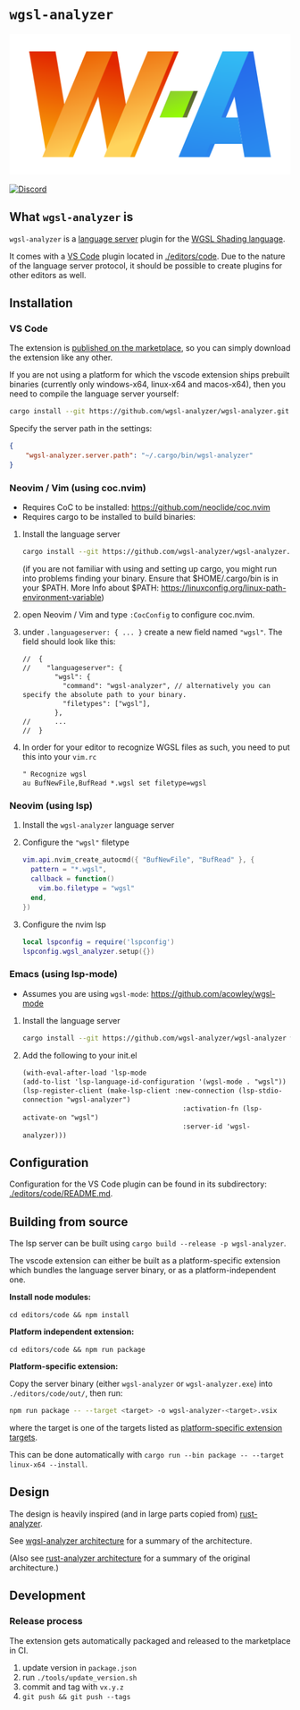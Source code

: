 # `wgsl-analyzer`

![wgsl-analyzer logo](logo.svg)

[![Discord](https://img.shields.io/discord/691052431525675048.svg?label=&logo=discord&logoColor=ffffff&color=7389D8&labelColor=6A7EC2)](https://discord.gg/dZJ3JTbhaU)

## What `wgsl-analyzer` is

`wgsl-analyzer` is a [language server](https://microsoft.github.io/language-server-protocol/) plugin for the [WGSL Shading language](https://gpuweb.github.io/gpuweb/wgsl/).

It comes with a [VS Code](https://code.visualstudio.com/) plugin located in [./editors/code](./editors/code).
Due to the nature of the language server protocol, it should be possible to create plugins for other editors as well.

## Installation

### VS Code

The extension is [published on the marketplace](https://marketplace.visualstudio.com/items?itemName=wgsl-analyzer.wgsl-analyzer), so you can simply download the extension like any other.

If you are not using a platform for which the vscode extension ships prebuilt binaries (currently only windows-x64, linux-x64 and macos-x64), then you need to compile the language server yourself:

```bash
cargo install --git https://github.com/wgsl-analyzer/wgsl-analyzer.git wgsl-analyzer
```

Specify the server path in the settings:

```json
{
    "wgsl-analyzer.server.path": "~/.cargo/bin/wgsl-analyzer"
}
```

### Neovim / Vim (using coc.nvim)

- Requires CoC to be installed: <https://github.com/neoclide/coc.nvim>
- Requires cargo to be installed to build binaries:

1. Install the language server

    ```bash
    cargo install --git https://github.com/wgsl-analyzer/wgsl-analyzer.git wgsl-analyzer
    ```

    (if you are not familiar with using and setting up cargo, you might run into problems finding your binary.
    Ensure that $HOME/.cargo/bin is in your $PATH. More Info about $PATH: <https://linuxconfig.org/linux-path-environment-variable>)

2. open Neovim / Vim and type `:CocConfig` to configure coc.nvim.

3. under `.languageserver: { ... }` create a new field named `"wgsl"`. The field should look like this:

    ```jsonc
    //  {
    //    "languageserver": {
            "wgsl": {
              "command": "wgsl-analyzer", // alternatively you can specify the absolute path to your binary.
              "filetypes": ["wgsl"],
            },
    //      ...
    //  }
    ```

4. In order for your editor to recognize WGSL files as such, you need to put this into your `vim.rc`

    ```vim
    " Recognize wgsl
    au BufNewFile,BufRead *.wgsl set filetype=wgsl
    ```

### Neovim (using lsp)

1. Install the `wgsl-analyzer` language server
2. Configure the `"wgsl"` filetype

    ```lua
    vim.api.nvim_create_autocmd({ "BufNewFile", "BufRead" }, {
      pattern = "*.wgsl",
      callback = function()
        vim.bo.filetype = "wgsl"
      end,
    })
    ```

3. Configure the nvim lsp

    ```lua
    local lspconfig = require('lspconfig')
    lspconfig.wgsl_analyzer.setup({})
    ```

### Emacs (using lsp-mode)

- Assumes you are using `wgsl-mode`: <https://github.com/acowley/wgsl-mode>

1. Install the language server

    ```bash
    cargo install --git https://github.com/wgsl-analyzer/wgsl-analyzer wgsl-analyzer
    ```

2. Add the following to your init.el

    ```emacs-lisp
    (with-eval-after-load 'lsp-mode
    (add-to-list 'lsp-language-id-configuration '(wgsl-mode . "wgsl"))
    (lsp-register-client (make-lsp-client :new-connection (lsp-stdio-connection "wgsl-analyzer")
                                            :activation-fn (lsp-activate-on "wgsl")
                                            :server-id 'wgsl-analyzer)))
    ```

## Configuration

Configuration for the VS Code plugin can be found in its subdirectory: [./editors/code/README.md](./editors/code/README.md).

## Building from source

The lsp server can be built using `cargo build --release -p wgsl-analyzer`.

The vscode extension can either be built as a platform-specific extension which bundles the language server binary, or as a platform-independent one.

**Install node modules:**

`cd editors/code && npm install`

**Platform independent extension:**

`cd editors/code && npm run package`

**Platform-specific extension:**

Copy the server binary (either `wgsl-analyzer` or `wgsl-analyzer.exe`) into `./editors/code/out/`, then run:

```bash
npm run package -- --target <target> -o wgsl-analyzer-<target>.vsix
```

where the target is one of the targets listed as [platform-specific extension targets](https://code.visualstudio.com/api/working-with-extensions/publishing-extension#platformspecific-extensions).

This can be done automatically with `cargo run --bin package -- --target linux-x64 --install`.

## Design

The design is heavily inspired (and in large parts copied from) [rust-analyzer](https://github.com/rust-lang/rust-analyzer).

See [wgsl-analyzer architecture](https://wgsl-analyzer.github.io/book/contributing/architecture.html) for a summary of the architecture.

(Also see [rust-analyzer architecture](https://rust-analyzer.github.io/book/contributing/architecture.html) for a summary of the original architecture.)

## Development

### Release process

The extension gets automatically packaged and released to the marketplace in CI.

1. update version in `package.json`
2. run `./tools/update_version.sh`
3. commit and tag with `vx.y.z`
4. `git push && git push --tags`
